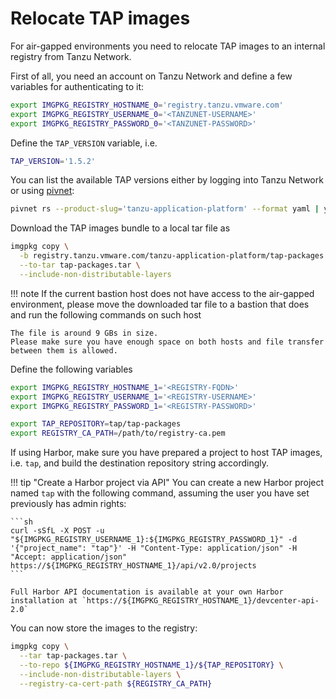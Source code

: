 # Relocate TAP images

For air-gapped environments you need to relocate TAP images to an internal registry from Tanzu Network.

First of all, you need an account on Tanzu Network and define a few variables for authenticating to it:

```sh
export IMGPKG_REGISTRY_HOSTNAME_0='registry.tanzu.vmware.com'
export IMGPKG_REGISTRY_USERNAME_0='<TANZUNET-USERNAME>'
export IMGPKG_REGISTRY_PASSWORD_0='<TANZUNET-PASSWORD>'
```

Define the `TAP_VERSION` variable, i.e.

```sh
TAP_VERSION='1.5.2'
```

You can list the available TAP versions either by logging into Tanzu Network or using [pivnet](https://github.com/pivotal-cf/pivnet-cli):

```sh
pivnet rs --product-slug='tanzu-application-platform' --format yaml | yq 'map(select(.availability == "All Users")|.version)|sort_by(.)'
```

Download the TAP images bundle to a local tar file as

```sh
imgpkg copy \
  -b registry.tanzu.vmware.com/tanzu-application-platform/tap-packages:${TAP_VERSION} \
  --to-tar tap-packages.tar \
  --include-non-distributable-layers
```

!!! note
    If the current bastion host does not have access to the air-gapped environment,
    please move the downloaded tar file to a bastion that does and run the following commands on such host

    The file is around 9 GBs in size.
    Please make sure you have enough space on both hosts and file transfer between them is allowed.

Define the following variables

```sh
export IMGPKG_REGISTRY_HOSTNAME_1='<REGISTRY-FQDN>'
export IMGPKG_REGISTRY_USERNAME_1='<REGISTRY-USERNAME>'
export IMGPKG_REGISTRY_PASSWORD_1='<REGISTRY-PASSWORD>'

export TAP_REPOSITORY=tap/tap-packages
export REGISTRY_CA_PATH=/path/to/registry-ca.pem
```

If using Harbor, make sure you have prepared a project to host TAP images, i.e. `tap`,
and build the destination repository string accordingly.

!!! tip "Create a Harbor project via API"
    You can create a new Harbor project named `tap` with the following command, assuming the user you have set previously has admin rights:

    ```sh
    curl -sSfL -X POST -u "${IMGPKG_REGISTRY_USERNAME_1}:${IMGPKG_REGISTRY_PASSWORD_1}" -d '{"project_name": "tap"}' -H "Content-Type: application/json" -H "Accept: application/json" https://${IMGPKG_REGISTRY_HOSTNAME_1}/api/v2.0/projects
    ```

    Full Harbor API documentation is available at your own Harbor installation at `https://${IMGPKG_REGISTRY_HOSTNAME_1}/devcenter-api-2.0`

You can now store the images to the registry:

```sh
imgpkg copy \
  --tar tap-packages.tar \
  --to-repo ${IMGPKG_REGISTRY_HOSTNAME_1}/${TAP_REPOSITORY} \
  --include-non-distributable-layers \
  --registry-ca-cert-path ${REGISTRY_CA_PATH}
```
